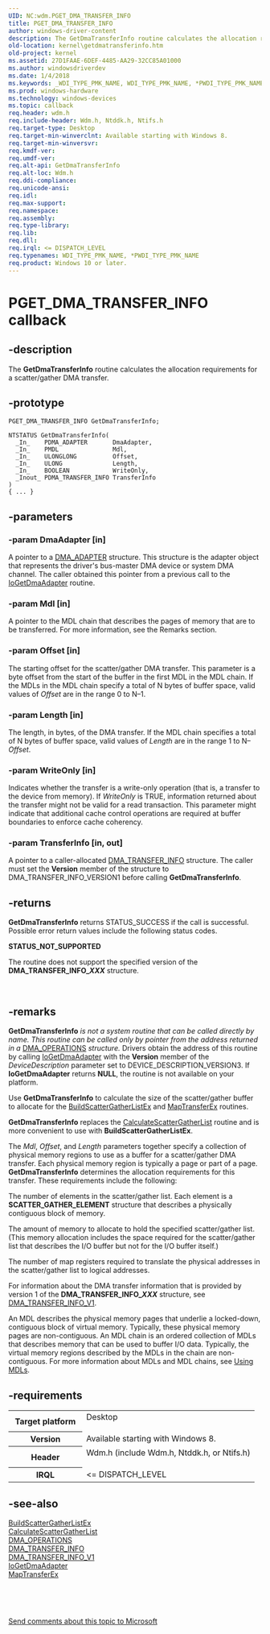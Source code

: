 ```yaml
---
UID: NC:wdm.PGET_DMA_TRANSFER_INFO
title: PGET_DMA_TRANSFER_INFO
author: windows-driver-content
description: The GetDmaTransferInfo routine calculates the allocation requirements for a scatter/gather DMA transfer.
old-location: kernel\getdmatransferinfo.htm
old-project: kernel
ms.assetid: 27D1FAAE-6DEF-4485-AA29-32CC85A01000
ms.author: windowsdriverdev
ms.date: 1/4/2018
ms.keywords: _WDI_TYPE_PMK_NAME, WDI_TYPE_PMK_NAME, *PWDI_TYPE_PMK_NAME
ms.prod: windows-hardware
ms.technology: windows-devices
ms.topic: callback
req.header: wdm.h
req.include-header: Wdm.h, Ntddk.h, Ntifs.h
req.target-type: Desktop
req.target-min-winverclnt: Available starting with Windows 8.
req.target-min-winversvr: 
req.kmdf-ver: 
req.umdf-ver: 
req.alt-api: GetDmaTransferInfo
req.alt-loc: Wdm.h
req.ddi-compliance: 
req.unicode-ansi: 
req.idl: 
req.max-support: 
req.namespace: 
req.assembly: 
req.type-library: 
req.lib: 
req.dll: 
req.irql: <= DISPATCH_LEVEL
req.typenames: WDI_TYPE_PMK_NAME, *PWDI_TYPE_PMK_NAME
req.product: Windows 10 or later.
---
```


# PGET_DMA_TRANSFER_INFO callback



## -description
The <b>GetDmaTransferInfo</b> routine calculates the allocation requirements for a scatter/gather DMA transfer.



## -prototype

````
PGET_DMA_TRANSFER_INFO GetDmaTransferInfo;

NTSTATUS GetDmaTransferInfo(
  _In_    PDMA_ADAPTER       DmaAdapter,
  _In_    PMDL               Mdl,
  _In_    ULONGLONG          Offset,
  _In_    ULONG              Length,
  _In_    BOOLEAN            WriteOnly,
  _Inout_ PDMA_TRANSFER_INFO TransferInfo
)
{ ... }
````


## -parameters

### -param DmaAdapter [in]

A pointer to a <a href="..\wdm\ns-wdm-_dma_adapter.md">DMA_ADAPTER</a> structure. This structure is the adapter object that represents the driver's bus-master DMA device or system DMA channel. The caller obtained this pointer from a previous call to the <a href="https://msdn.microsoft.com/library/windows/hardware/ff549220">IoGetDmaAdapter</a> routine.


### -param Mdl [in]

A pointer to the MDL chain that describes the pages of memory that are to be transferred. For more information, see the Remarks section.


### -param Offset [in]

The starting offset for the scatter/gather DMA transfer. This parameter is a byte offset from the start of the buffer in the first MDL in the MDL chain. If the MDLs in the MDL chain specify a total of N bytes of buffer space, valid values of <i>Offset</i> are in the range 0 to N–1.


### -param Length [in]

The length, in bytes, of the DMA transfer. If the MDL chain specifies a total of N bytes of buffer space, valid values of <i>Length</i> are in the range 1 to N–<i>Offset</i>.


### -param WriteOnly [in]

Indicates whether the transfer is a write-only operation (that is, a transfer to the device from memory). If <i>WriteOnly</i> is TRUE, information returned about the transfer might not be valid for a read transaction. This parameter might indicate that additional cache control operations are required at buffer boundaries to enforce cache coherency.


### -param TransferInfo [in, out]

A pointer to a caller-allocated <a href="..\wdm\ns-wdm-_dma_transfer_info.md">DMA_TRANSFER_INFO</a> structure. The caller must set the <b>Version</b> member of the structure to DMA_TRANSFER_INFO_VERSION1 before calling <b>GetDmaTransferInfo</b>.


## -returns
<b>GetDmaTransferInfo</b> returns STATUS_SUCCESS if the call is successful. Possible error return values include the following status codes.
<dl>
<dt><b>STATUS_NOT_SUPPORTED</b></dt>
</dl>The routine does not support the specified version of the <b>DMA_TRANSFER_INFO_<i>XXX</i></b> structure.
       

 


## -remarks
<b>GetDmaTransferInfo</b><i> is not a system routine that can be called directly by name. This routine can be called only by pointer from the address returned in a </i><a href="..\wdm\ns-wdm-_dma_operations.md">DMA_OPERATIONS</a><i> structure. </i>Drivers obtain the address of this routine by calling <a href="https://msdn.microsoft.com/library/windows/hardware/ff549220">IoGetDmaAdapter</a> with the <b>Version</b> member of the <i>DeviceDescription</i> parameter set to DEVICE_DESCRIPTION_VERSION3. If <b>IoGetDmaAdapter</b> returns <b>NULL</b>, the routine is not available on your platform.

Use <b>GetDmaTransferInfo</b> to calculate the size of the scatter/gather buffer to allocate for the <a href="..\wdm\nc-wdm-pbuild_scatter_gather_list_ex.md">BuildScatterGatherListEx</a> and <a href="..\wdm\nc-wdm-pmap_transfer_ex.md">MapTransferEx</a> routines.

<b>GetDmaTransferInfo</b> replaces the <a href="..\wdm\nc-wdm-pcalculate_scatter_gather_list_size.md">CalculateScatterGatherList</a> routine and is more convenient to use with <b>BuildScatterGatherListEx</b>.

The <i>Mdl</i>, <i>Offset</i>, and <i>Length</i> parameters together specify a collection of physical memory regions to use as a buffer for a scatter/gather DMA transfer. Each physical memory region is typically a page or part of a page. <b>GetDmaTransferInfo</b> determines the allocation requirements for this transfer. These requirements include the following:

The number of elements in the scatter/gather list. Each element is a <b>SCATTER_GATHER_ELEMENT</b> structure that describes a physically contiguous block of memory.

The amount of memory to allocate to hold the specified scatter/gather list. (This memory allocation includes the space required for the scatter/gather list that describes the I/O buffer but not for the I/O buffer itself.)

The number of map registers required to translate the physical addresses in the scatter/gather list to logical addresses.

For information about the DMA transfer information that is provided by version 1 of the <b>DMA_TRANSFER_INFO_<i>XXX</i></b> structure, see <a href="..\wdm\ns-wdm-_dma_transfer_info_v1.md">DMA_TRANSFER_INFO_V1</a>.

An MDL describes the physical memory pages that underlie a locked-down, contiguous block of virtual memory. Typically, these physical memory pages are non-contiguous. An MDL chain is an ordered collection of MDLs that describes memory that can be used to buffer I/O data. Typically, the virtual memory regions described by the MDLs in the chain are non-contiguous. For more information about MDLs and MDL chains, see <a href="https://msdn.microsoft.com/library/windows/hardware/ff565421">Using MDLs</a>.


## -requirements
<table>
<tr>
<th width="30%">
Target platform

</th>
<td width="70%">
<dl>
<dt>Desktop</dt>
</dl>
</td>
</tr>
<tr>
<th width="30%">
Version

</th>
<td width="70%">
Available starting with Windows 8.

</td>
</tr>
<tr>
<th width="30%">
Header

</th>
<td width="70%">
<dl>
<dt>Wdm.h (include Wdm.h, Ntddk.h, or Ntifs.h)</dt>
</dl>
</td>
</tr>
<tr>
<th width="30%">
IRQL

</th>
<td width="70%">
&lt;= DISPATCH_LEVEL

</td>
</tr>
</table>

## -see-also
<dl>
<dt>
<a href="..\wdm\nc-wdm-pbuild_scatter_gather_list_ex.md">BuildScatterGatherListEx</a>
</dt>
<dt>
<a href="..\wdm\nc-wdm-pcalculate_scatter_gather_list_size.md">CalculateScatterGatherList</a>
</dt>
<dt>
<a href="..\wdm\ns-wdm-_dma_operations.md">DMA_OPERATIONS</a>
</dt>
<dt>
<a href="..\wdm\ns-wdm-_dma_transfer_info.md">DMA_TRANSFER_INFO</a>
</dt>
<dt>
<a href="..\wdm\ns-wdm-_dma_transfer_info_v1.md">DMA_TRANSFER_INFO_V1</a>
</dt>
<dt>
<a href="https://msdn.microsoft.com/library/windows/hardware/ff549220">IoGetDmaAdapter</a>
</dt>
<dt>
<a href="..\wdm\nc-wdm-pmap_transfer_ex.md">MapTransferEx</a>
</dt>
</dl>
 

 

<a href="mailto:wsddocfb@microsoft.com?subject=Documentation%20feedback [kernel\kernel]:%20PGET_DMA_TRANSFER_INFO callback function%20 RELEASE:%20(1/4/2018)&amp;body=%0A%0APRIVACY STATEMENT%0A%0AWe use your feedback to improve the documentation. We don't use your email address for any other purpose, and we'll remove your email address from our system after the issue that you're reporting is fixed. While we're working to fix this issue, we might send you an email message to ask for more info. Later, we might also send you an email message to let you know that we've addressed your feedback.%0A%0AFor more info about Microsoft's privacy policy, see http://privacy.microsoft.com/en-us/default.aspx." title="Send comments about this topic to Microsoft">Send comments about this topic to Microsoft</a>

